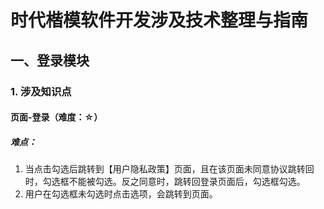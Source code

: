 # 时代楷模软件开发涉及技术整理与指南

## 一、登录模块

### 1. 涉及知识点

#### 页面-登录（难度：☆）

##### 难点：

1. 当点击勾选后跳转到【用户隐私政策】页面，且在该页面未同意协议跳转回时，勾选框不能被勾选。反之同意时，跳转回登录页面后，勾选框勾选。
2. 用户在勾选框未勾选时点击选项，会跳转到页面。